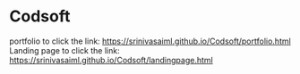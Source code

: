 # Codsoft
portfolio to click the link: https://srinivasaiml.github.io/Codsoft/portfolio.html
Landing page to click the link: https://srinivasaiml.github.io/Codsoft/landingpage.html
